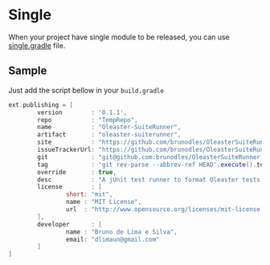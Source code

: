 # Single
When your project have single module to be released, you can use [single.gradle](single.gradle) file.

## Sample
Just add the script bellow in your `build.gradle`

```gradle
ext.publishing = [
        version        : '0.1.1',
        repo           : "TempRepo",
        name           : "Oleaster-SuiteRunner",
        artifact       : "oleaster-suiterunner",
        site           : "https://github.com/brunodles/OleasterSuiteRunner",
        issueTrackerUrl: "https://github.com/brunodles/OleasterSuiteRunner/issues",
        git            : "git@github.com:brunodles/OleasterSuiteRunner.git",
        tag            : 'git rev-parse --abbrev-ref HEAD'.execute().text.trim(),
        override       : true,
        desc           : "A jUnit test runner to format Oleaster tests as a suite.",
        license        : [
                short: "mit",
                name : "MIT License",
                url  : "http://www.opensource.org/licenses/mit-license.php"
        ],
        developer      : [
                name : "Bruno de Lima e Silva",
                email: "dlimaun@gmail.com"
        ]
]
```